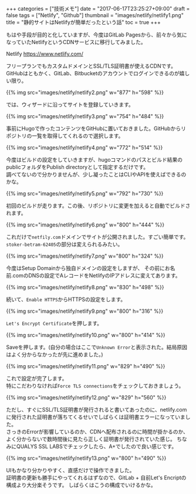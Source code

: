 +++
categories = ["技術メモ"]
date = "2017-06-17T23:25:27+09:00"
draft = false
tags = ["Netlify", "Github"]
thumbnail = "images/netlify/netlify1.png"
title = "静的サイトはNetlifyが簡単だったという話"
toc = true
+++

もはや手段が目的と化していますが、今度はGitLab Pagesから、前々から気になっていたNetlifyというCDNサービスに移行してみました。

Netlify
https://www.netlify.com/

フリープランでもカスタムドメインとSSL/TLS証明書が使えるCDNです。  
GitHubはともかく、GitLab、Bitbucketのアカウントでログインできるのが嬉しい限り。

{{% img src="images/netlify/netlify2.png" w="877" h="598" %}}

では、ウィザードに沿ってサイトを登録していきます。

{{% img src="images/netlify/netlify3.png" w="754" h="484" %}}

事前にHugoで作ったコンテンツをGitHubに置いておきました。GitHubからリポジトリの一覧を取得してくれるので選択します。

{{% img src="images/netlify/netlify4.png" w="772" h="514" %}}

今度はビルドの設定をしていきますが、hugoコマンドのパスとビルド結果のpublicフォルダをPublish directoryとして指定するだけです。  
調べてないので分かりませんが、少し凝ったことはCLIやAPIを使えばできるのかな。

{{% img src="images/netlify/netlify5.png" w="792" h="730" %}}

初回のビルドが走ります。この後、リポジトリに変更を加えると自動でビルドされます。

{{% img src="images/netlify/netlify6.png" w="800" h="444" %}}

これだけで`netfily.com`ドメインでサイトが公開されました。すごい簡単です。  
`stoker-betram-62405`の部分は変えられるみたい。

{{% img src="images/netlify/netlify7.png" w="800" h="324" %}}

今度はSetup Domainから独自ドメインの設定をしますが、
その前にお名前.comのDNSの設定でAレコードをNetlifyのIPアドレスに変えてあります。

{{% img src="images/netlify/netlify8.png" w="830" h="498" %}}

続いて、`Enable HTTPS`からHTTPSの設定をします。

{{% img src="images/netlify/netlify9.png" w="800" h="316" %}}

`Let's Encrypt Certificate`を押します。

{{% img src="images/netlify/netlify10.png" w="800" h="414" %}}

Saveを押します。(自分の場合はここで`Unknown Error`と表示された。結局原因はよく分からなかったが先に進めました。)

{{% img src="images/netlify/netlify11.png" w="829" h="490" %}}

これで設定が完了します。  
特にこだわりなければ`Force TLS connections`をチェックしておきましょう。

{{% img src="images/netlify/netlify12.png" w="829" h="560" %}}

ただし、すぐにSSL/TLS証明書が発行されると書いてあったのに、netlify.comに発行された証明書が落ちてくるせいでしばらくは証明書エラーになっていました。  
さっきのErrorが影響しているのか、CDNへ配布されるのに時間が掛かるのか、よく分からないで数時間後に見たら正しく証明書が発行されていた感じ。
ちなみにQUALYS SSL LABSでチェックしたら、A+でしたので良い感じです。

{{% img src="images/netlify/netlify13.png" w="800" h="490" %}}

UIもかなり分かりやすく、直感だけで操作できました。  
証明書の更新も勝手にやってくれるはずなので、GitLab + 自前Let's Encriptの構成より大分楽そうです。
しばらくはこうの構成でいけるかな。
